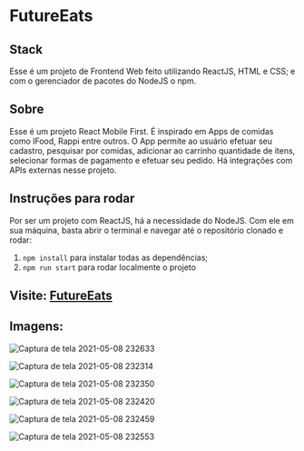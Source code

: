 # FutureEats

## Stack
Esse é um projeto de Frontend Web feito utilizando ReactJS, HTML e CSS; 
e com o gerenciador de pacotes do NodeJS o npm. 

## Sobre
Esse é um projeto React Mobile First. É inspirado em Apps de comidas como IFood, Rappi entre outros.
O App permite ao usuário efetuar seu cadastro, pesquisar por comidas, adicionar ao carrinho
quantidade de itens, selecionar formas de pagamento e efetuar seu pedido.
Há integrações com APIs externas nesse projeto.
## Instruções para rodar
Por ser um projeto com ReactJS, há a necessidade do NodeJS. Com ele em 
sua máquina, basta abrir o terminal e navegar até o repositório clonado e 
rodar:

1. `npm install` para instalar todas as dependências;
2. `npm run start` para rodar localmente o projeto

## Visite: [FutureEats](https://labefood-6.surge.sh/)

## Imagens:

![Captura de tela 2021-05-08 232633](https://user-images.githubusercontent.com/57108685/117558573-f3dcb000-b054-11eb-8e0d-9eb2322d4ac6.png)

![Captura de tela 2021-05-08 232314](https://user-images.githubusercontent.com/57108685/117558567-f17a5600-b054-11eb-9000-f29d93be5e91.png)

![Captura de tela 2021-05-08 232350](https://user-images.githubusercontent.com/57108685/117558568-f212ec80-b054-11eb-86df-3d8bc7647e1f.png)

![Captura de tela 2021-05-08 232420](https://user-images.githubusercontent.com/57108685/117558569-f2ab8300-b054-11eb-82c5-7567e8ddaf4c.png)

![Captura de tela 2021-05-08 232459](https://user-images.githubusercontent.com/57108685/117558570-f2ab8300-b054-11eb-8948-2a278870abd0.png)

![Captura de tela 2021-05-08 232553](https://user-images.githubusercontent.com/57108685/117558571-f3441980-b054-11eb-9c25-d3ad40f03a89.png)
